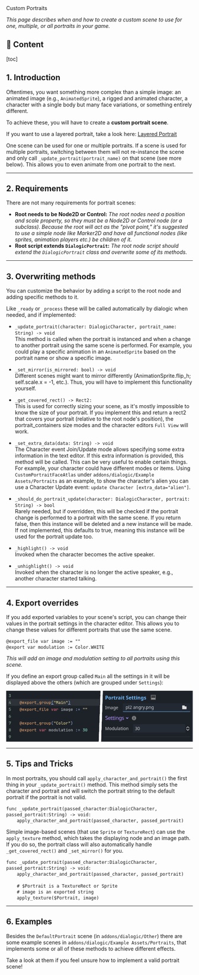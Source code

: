 <div class="header-banner pineapple">
     <div class="header-label pineapple">Custom Portraits</div>
</div>

*This page describes when and how to create a custom scene to use for one, multiple, or all portraits in your game.*

## 📜 Content
[toc]

## 1. Introduction

Oftentimes, you want something more complex than a simple image: an animated image (e.g., `AnimatedSprite`), a rigged and animated character, a character with a single body but many face  variations, or something entirely different.

To achieve these, you will have to create a **custom portrait scene**.

If you want to use a layered portrait, take a look here: [Layered Portrait](layered-portraits.md)

One scene can be used for one or multiple portraits. If a scene is used for multiple portraits, switching between them will not re-instance the scene and only call `_update_portrait(portrait_name)` on that scene (see more below). This allows you to even animate from one portrait to the next.

---

## 2. Requirements

There are not many requirements for portrait scenes:

- **Root needs to be Node2D or Control:**
  *The root nodes need a position and scale property, so they must be a Node2D or Control node (or a subclass).
  Because the root will act as the "pivot point," it's suggested to use a simple node like Marker2D and have all functional nodes (like sprites, animation players etc.) be children of it.*
- **Root script extends `DialogicPortrait`:**
  *The root node script should extend the `DialogicPortrait` class and overwrite some of its methods.*

---

## 3. Overwriting methods

You can customize the behavior by adding a script to the root node and adding specific methods to it.

Like `_ready` or `_process` these will be called automatically by dialogic when needed, and if implemented:

- `_update_portrait(character: DialogicCharacter, portrait_name: String) -> void` \
This method is called when the portrait is instanced and when a change to another portrait using the same scene is performed. For example, you could play a specific animation in an `AnimatedSprite` based on the portrait name or show a specific image.

- `_set_mirror(is_mirrored: bool) -> void` \
Different scenes might want to mirror differently (AnimationSprite.flip_h; self.scale.x = -1, etc.). Thus, you will have to implement this functionality yourself.

- `_get_covered_rect() -> Rect2:` \
This is used for correctly sizing your scene, as it's mostly impossible to know the size of your portrait. If you implement this and return a rect2 that covers your portrait (relative to the root node's position), the portrait_containers size modes and the character editors `Full View` will work.

- `_set_extra_data(data: String) -> void` \
The Character event Join/Update mode allows specifying some extra information in the text editor. If this extra information is provided, this method will be called. This can be very useful to enable certain things. For example, your character could have different modes or items. Using `CustomPortraitFaceAtlas` under `addons/dialogic/Example Assets/Portraits` as an example, to show the character's alien you can use a Character Update event: `update Character [extra_data="alien"]`.

- `_should_do_portrait_update(character: DialogicCharacter, portrait: String) -> bool` \
Rarely needed, but if overridden, this will be checked if the portrait change is performed to a portrait with the same scene. If you return false, then this instance will be deleted and a new instance will be made. If not implemented, this defaults to true, meaning this instance will be used for the portrait update too.

- `_highlight() -> void` \
Invoked when the character becomes the active speaker.

- `_unhighlight() -> void` \
Invoked when the character is no longer the active speaker, e.g., another character started talking.

---

## 4. Export overrides

If you add exported variables to your scene's script, you can change their values in the portrait settings in the character editor.
This allows you to change these values for different portraits that use the same scene.

```gdscript
@export_file var image := ""
@export var modulation := Color.WHITE
```

*This will add an image and modulation setting to all portraits using this scene.*

If you define an export group called `Main` all the settings in it will be displayed above the others (which are grouped under `Settings`):

![Portrait Settings](media/custom-portrait-settings.png)

---

## 5. Tips and Tricks

In most portraits, you should call `apply_character_and_portrait()` the first thing in your `_update_portrait()` method. This method simply sets the character and portrait and will switch the portrait string to the default portrait if the portrait is not valid.

```gdscript
func _update_portrait(passed_character:DialogicCharacter, passed_portrait:String) -> void:
    apply_character_and_portrait(passed_character, passed_portrait)
```

Simple image-based scenes (that use `Sprite` or `TextureRect`) can use the `apply_texture` method, which takes the displaying node and an image path. If you do so, the portrait class will also automatically handle `_get_covered_rect()` and `_set_mirror()` for you.

```gdscript
func _update_portrait(passed_character:DialogicCharacter, passed_portrait:String) -> void:
    apply_character_and_portrait(passed_character, passed_portrait)
    
    # $Portrait is a TextureRect or Sprite
    # image is an exported string
    apply_texture($Portrait, image)
```

---

## 6. Examples

Besides the `DefaultPortrait` scene (in `addons/dialogic/Other`) there are some example scenes in `addons/dialogic/Example Assets/Portraits`, that implements some or all of these methods to achieve different effects.

Take a look at them if you feel unsure how to implement a valid portrait scene!
